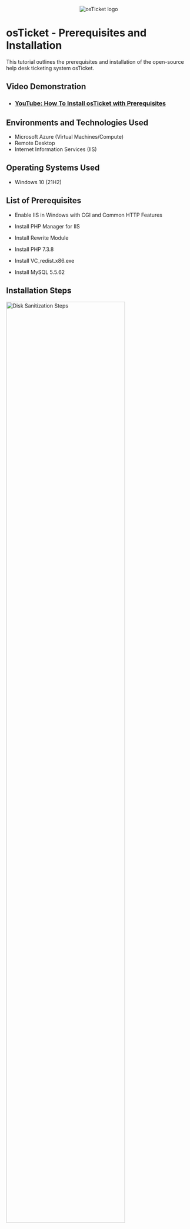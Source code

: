 <p align="center">
<img src="https://i.imgur.com/Clzj7Xs.png" alt="osTicket logo"/>
</p>

<h1>osTicket - Prerequisites and Installation</h1>
This tutorial outlines the prerequisites and installation of the open-source help desk ticketing system osTicket.<br />


<h2>Video Demonstration</h2>

- ### [YouTube: How To Install osTicket with Prerequisites](https://youtu.be/f08AyZ0xp0M)

<h2>Environments and Technologies Used</h2>

- Microsoft Azure (Virtual Machines/Compute)
- Remote Desktop
- Internet Information Services (IIS)

<h2>Operating Systems Used </h2>

- Windows 10</b> (21H2)

<h2>List of Prerequisites</h2>

- Enable IIS in Windows with CGI and Common HTTP Features

- Install PHP Manager for IIS

- Install Rewrite Module 

- Install PHP 7.3.8 

- Install VC_redist.x86.exe 

- Install MySQL 5.5.62



<h2>Installation Steps</h2>

<p>
<img src="https://i.imgur.com/VUxl5Y5.png" height="80%" width="80%" alt="Disk Sanitization Steps"/>
  

</p>
<img src="https://i.imgur.com/rAHBTGG.png" height="80%" width="80%" alt="Disk Sanitization Steps"/>


<p>
To start the process of setting up this osTicket system. Enabling the Internet Information Service (IIS), CGI, and Common HTTP Features is a required step to initiate the installation file</p>
<br />
<p>
<img src="https://i.imgur.com/qmptDlC.png" height="80%" width="80%" alt="Disk Sanitization Steps"/>

</p>
<img src="https://i.imgur.com/kq511DH.png" height="80%" width="80%" alt="Disk Sanitization Steps"/>

<p>
The first installation is the PHP Manager for IIS. This allows users to configure various PHP settings, version management, and handler mapping within the IIS Manager interface. There are more features besides those previous mention. The second installation is the Rewrite Module. Overall, it helps in enhancing the flexibility and functionality of websites hosted on IIS servers.

  
</p>
<img src="https://i.imgur.com/GTSIaxY.png" height="80%" width="80%" alt="Disk Sanitization Steps"/>

</p>
<img src="https://i.imgur.com/LGEq4zh.png" height="80%" width="80%" alt="Disk Sanitization Steps"/>

<p>
These particular steps consist of creating the PHP folder on the C drive. By placing PHP files in this folder, user can easily access and manage them within the ticket system setup.


<br />

<p>
<img src="https://i.imgur.com/E1u1QjE.png" height="80%" width="80%" alt="Disk Sanitization Steps"/>

<p>
<img src="https://i.imgur.com/7zGPJyz.png" height="80%" width="80%" alt="Disk Sanitization Steps"/>

<p>
In this final prerequisite installation. The VC_redist or Visual C++ Redistributable is a set of runtime components required for running applications developed with the C++. This insures ticket system will be deployed, ensuring compatibility and proper functioning of the applcation. Installing MySQL allows users to create, read, update, and delete data in the database. MySQL also provides a reliable and scalable platform for storiing and retrieving data, enabling developers to build robust and dynamic web applications.
</p>
<br />
